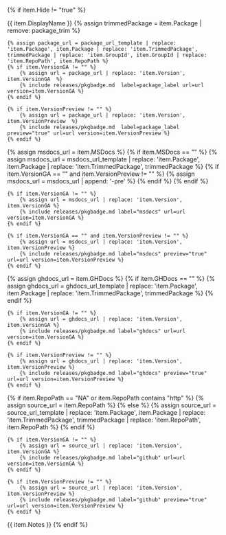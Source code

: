 {% if item.Hide != "true" %}
<tr>
  <td>{{ item.DisplayName }}</td>
  <td>
    {% assign trimmedPackage = item.Package | remove: package_trim %}

    {% assign package_url = package_url_template | replace: 'item.Package', item.Package | replace: 'item.TrimmedPackage', trimmedPackage | replace: 'item.GroupId', item.GroupId | replace: 'item.RepoPath', item.RepoPath %}
    {% if item.VersionGA != "" %}
        {% assign url = package_url | replace: 'item.Version', item.VersionGA  %}
        {% include releases/pkgbadge.md  label=package_label url=url version=item.VersionGA %}
    {% endif %}

    {% if item.VersionPreview != "" %}
        {% assign url = package_url | replace: 'item.Version', item.VersionPreview  %}
        {% include releases/pkgbadge.md  label=package_label preview="true" url=url version=item.VersionPreview %}
    {% endif %}
  </td>
  <td>
    {% assign msdocs_url = item.MSDocs %}
    {% if item.MSDocs == "" %}
        {% assign msdocs_url = msdocs_url_template | replace: 'item.Package', item.Package | replace: 'item.TrimmedPackage', trimmedPackage %}
        {% if item.VersionGA == "" and item.VersionPreview != "" %}
            {% assign msdocs_url = msdocs_url | append: '-pre' %}
        {% endif %}
    {% endif %}

    {% if item.VersionGA != "" %}
        {% assign url = msdocs_url | replace: 'item.Version', item.VersionGA %}
        {% include releases/pkgbadge.md label="msdocs" url=url version=item.VersionGA %}
    {% endif %}

    {% if item.VersionGA == "" and item.VersionPreview != "" %}
        {% assign url = msdocs_url | replace: 'item.Version', item.VersionPreview %}
        {% include releases/pkgbadge.md label="msdocs" preview="true" url=url version=item.VersionPreview %}
    {% endif %}
  </td>
  <td>
    {% assign ghdocs_url = item.GHDocs %}
    {% if item.GHDocs == "" %}
        {% assign ghdocs_url = ghdocs_url_template | replace: 'item.Package', item.Package | replace: 'item.TrimmedPackage', trimmedPackage %}
    {% endif %}

    {% if item.VersionGA != "" %}
        {% assign url = ghdocs_url | replace: 'item.Version', item.VersionGA %}
        {% include releases/pkgbadge.md label="ghdocs" url=url version=item.VersionGA %}
    {% endif %}

    {% if item.VersionPreview != "" %}
        {% assign url = ghdocs_url | replace: 'item.Version', item.VersionPreview %}
        {% include releases/pkgbadge.md label="ghdocs" preview="true" url=url version=item.VersionPreview %}
    {% endif %}
  </td>
  <td>
    {% if item.RepoPath == "NA" or item.RepoPath contains "http" %}
        {% assign source_url = item.RepoPath %}
    {% else %}
        {% assign source_url = source_url_template | replace: 'item.Package', item.Package | replace: 'item.TrimmedPackage', trimmedPackage | replace: 'item.RepoPath', item.RepoPath %}
    {% endif %}

    {% if item.VersionGA != "" %}
        {% assign url = source_url | replace: 'item.Version', item.VersionGA %}
        {% include releases/pkgbadge.md label="github" url=url version=item.VersionGA %}
    {% endif %}

    {% if item.VersionPreview != "" %}
        {% assign url = source_url | replace: 'item.Version', item.VersionPreview %}
        {% include releases/pkgbadge.md label="github" preview="true" url=url version=item.VersionPreview %}
    {% endif %}
  </td>
  <td>{{ item.Notes }}</td>
</tr>
{% endif %}